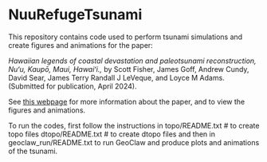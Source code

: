 # NuuRefugeTsunami

This repository contains code used to perform tsunami simulations and create
figures and animations for the paper:

*Hawaiian legends of coastal devastation and paleotsunami reconstruction, Nuʻu, Kaupō, Maui, Hawaiʻi.,* 
by Scott Fisher, James Goff, Andrew Cundy, David Sear, James Terry Randall J
LeVeque, and Loyce M Adams. (Submitted for publication, April 2024).

See [this webpage](https://faculty.washington.edu/rjl/pubs/NuuRefugeTsunami/)
for more information about the paper, and to view the figures and animations.

To run the codes, first follow the instructions in
    topo/README.txt  # to create topo files
    dtopo/README.txt  # to create dtopo files
and then in
    geoclaw_run/README.txt
to run GeoClaw and produce plots and animations of the tsunami.
